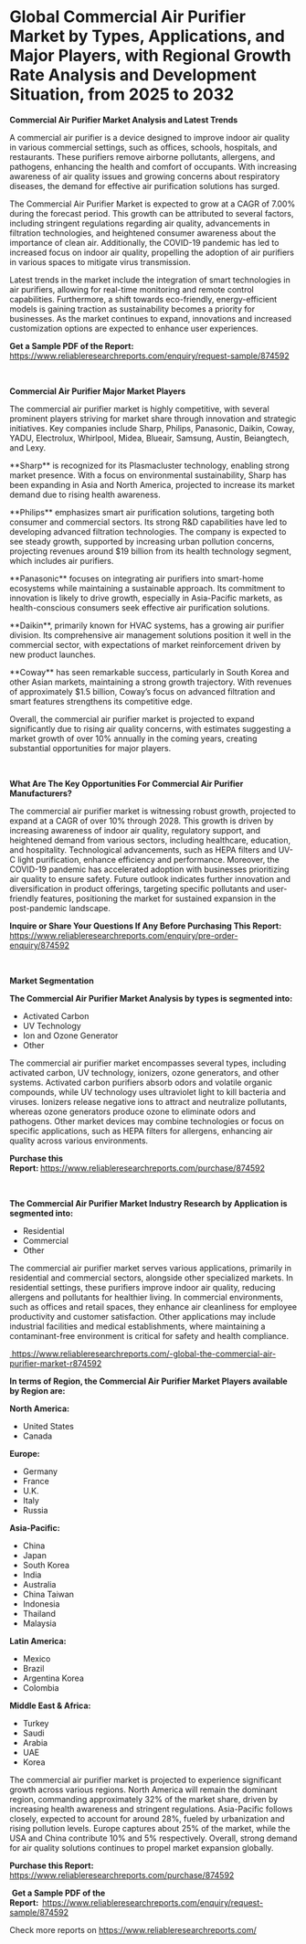 <p><h1>Global Commercial Air Purifier Market by Types, Applications, and Major Players, with Regional Growth Rate Analysis and Development Situation, from 2025 to 2032</h1></p><p><strong>Commercial Air Purifier Market Analysis and Latest Trends</strong></p>
<p><p>A commercial air purifier is a device designed to improve indoor air quality in various commercial settings, such as offices, schools, hospitals, and restaurants. These purifiers remove airborne pollutants, allergens, and pathogens, enhancing the health and comfort of occupants. With increasing awareness of air quality issues and growing concerns about respiratory diseases, the demand for effective air purification solutions has surged.</p><p>The Commercial Air Purifier Market is expected to grow at a CAGR of 7.00% during the forecast period. This growth can be attributed to several factors, including stringent regulations regarding air quality, advancements in filtration technologies, and heightened consumer awareness about the importance of clean air. Additionally, the COVID-19 pandemic has led to increased focus on indoor air quality, propelling the adoption of air purifiers in various spaces to mitigate virus transmission.</p><p>Latest trends in the market include the integration of smart technologies in air purifiers, allowing for real-time monitoring and remote control capabilities. Furthermore, a shift towards eco-friendly, energy-efficient models is gaining traction as sustainability becomes a priority for businesses. As the market continues to expand, innovations and increased customization options are expected to enhance user experiences.</p></p>
<p><strong>Get a Sample PDF of the Report:&nbsp;</strong> <a href="https://www.reliableresearchreports.com/enquiry/request-sample/874592?utm_campaign=2102&utm_medium=2&utm_source=Github&utm_content=ia&utm_term=05022025&utm_id=commercial-air-purifier">https://www.reliableresearchreports.com/enquiry/request-sample/874592</a></p>
<p>&nbsp;</p>
<p><strong>Commercial Air Purifier Major Market Players</strong></p>
<p><p>The commercial air purifier market is highly competitive, with several prominent players striving for market share through innovation and strategic initiatives. Key companies include Sharp, Philips, Panasonic, Daikin, Coway, YADU, Electrolux, Whirlpool, Midea, Blueair, Samsung, Austin, Beiangtech, and Lexy.</p><p>**Sharp** is recognized for its Plasmacluster technology, enabling strong market presence. With a focus on environmental sustainability, Sharp has been expanding in Asia and North America, projected to increase its market demand due to rising health awareness.</p><p>**Philips** emphasizes smart air purification solutions, targeting both consumer and commercial sectors. Its strong R&D capabilities have led to developing advanced filtration technologies. The company is expected to see steady growth, supported by increasing urban pollution concerns, projecting revenues around $19 billion from its health technology segment, which includes air purifiers.</p><p>**Panasonic** focuses on integrating air purifiers into smart-home ecosystems while maintaining a sustainable approach. Its commitment to innovation is likely to drive growth, especially in Asia-Pacific markets, as health-conscious consumers seek effective air purification solutions.</p><p>**Daikin**, primarily known for HVAC systems, has a growing air purifier division. Its comprehensive air management solutions position it well in the commercial sector, with expectations of market reinforcement driven by new product launches.</p><p>**Coway** has seen remarkable success, particularly in South Korea and other Asian markets, maintaining a strong growth trajectory. With revenues of approximately $1.5 billion, Coway’s focus on advanced filtration and smart features strengthens its competitive edge.</p><p>Overall, the commercial air purifier market is projected to expand significantly due to rising air quality concerns, with estimates suggesting a market growth of over 10% annually in the coming years, creating substantial opportunities for major players.</p></p>
<p>&nbsp;</p>
<p><strong>What Are The Key Opportunities For Commercial Air Purifier Manufacturers?</strong></p>
<p><p>The commercial air purifier market is witnessing robust growth, projected to expand at a CAGR of over 10% through 2028. This growth is driven by increasing awareness of indoor air quality, regulatory support, and heightened demand from various sectors, including healthcare, education, and hospitality. Technological advancements, such as HEPA filters and UV-C light purification, enhance efficiency and performance. Moreover, the COVID-19 pandemic has accelerated adoption with businesses prioritizing air quality to ensure safety. Future outlook indicates further innovation and diversification in product offerings, targeting specific pollutants and user-friendly features, positioning the market for sustained expansion in the post-pandemic landscape.</p></p>
<p><strong>Inquire or Share Your Questions If Any Before Purchasing This Report:</strong> <a href="https://www.reliableresearchreports.com/enquiry/pre-order-enquiry/874592?utm_campaign=2102&utm_medium=2&utm_source=Github&utm_content=ia&utm_term=05022025&utm_id=commercial-air-purifier">https://www.reliableresearchreports.com/enquiry/pre-order-enquiry/874592</a></p>
<p>&nbsp;</p>
<p><strong>Market Segmentation</strong></p>
<p><strong>The Commercial Air Purifier Market Analysis by types is segmented into:</strong></p>
<p><ul><li>Activated Carbon</li><li>UV Technology</li><li>Ion and Ozone Generator</li><li>Other</li></ul></p>
<p><p>The commercial air purifier market encompasses several types, including activated carbon, UV technology, ionizers, ozone generators, and other systems. Activated carbon purifiers absorb odors and volatile organic compounds, while UV technology uses ultraviolet light to kill bacteria and viruses. Ionizers release negative ions to attract and neutralize pollutants, whereas ozone generators produce ozone to eliminate odors and pathogens. Other market devices may combine technologies or focus on specific applications, such as HEPA filters for allergens, enhancing air quality across various environments.</p></p>
<p><strong>Purchase this Report:&nbsp;</strong><a href="https://www.reliableresearchreports.com/purchase/874592?utm_campaign=2102&utm_medium=2&utm_source=Github&utm_content=ia&utm_term=05022025&utm_id=commercial-air-purifier">https://www.reliableresearchreports.com/purchase/874592</a></p>
<p>&nbsp;</p>
<p><strong>The Commercial Air Purifier Market Industry Research by Application is segmented into:</strong></p>
<p><ul><li>Residential</li><li>Commercial</li><li>Other</li></ul></p>
<p><p>The commercial air purifier market serves various applications, primarily in residential and commercial sectors, alongside other specialized markets. In residential settings, these purifiers improve indoor air quality, reducing allergens and pollutants for healthier living. In commercial environments, such as offices and retail spaces, they enhance air cleanliness for employee productivity and customer satisfaction. Other applications may include industrial facilities and medical establishments, where maintaining a contaminant-free environment is critical for safety and health compliance.</p></p>
<p><a href="https://www.reliableresearchreports.com/-global-the-commercial-air-purifier-market-r874592?utm_campaign=2102&utm_medium=2&utm_source=Github&utm_content=ia&utm_term=05022025&utm_id=commercial-air-purifier">&nbsp;https://www.reliableresearchreports.com/-global-the-commercial-air-purifier-market-r874592</a></p>
<p><strong>In terms of Region, the Commercial Air Purifier Market Players available by Region are:</strong></p>
<p>
    <p> <strong> North America: </strong>
        <ul>
            <li>United States</li>
            <li>Canada</li>
        </ul>
        </p> 
    <p> <strong> Europe: </strong>
        <ul>
            <li>Germany</li>
            <li>France</li>
            <li>U.K.</li>
            <li>Italy</li>
            <li>Russia</li>
        </ul>
        </p> 
    <p> <strong> Asia-Pacific: </strong>
        <ul>
            <li>China</li>
            <li>Japan</li>
            <li>South Korea</li>
            <li>India</li>
            <li>Australia</li>
            <li>China Taiwan</li>
            <li>Indonesia</li>
            <li>Thailand</li>
            <li>Malaysia</li>
        </ul>
        </p> 
    <p> <strong> Latin America: </strong>
        <ul>
            <li>Mexico</li>
            <li>Brazil</li>
            <li>Argentina Korea</li>
            <li>Colombia</li>
        </ul>
        </p> 
    <p> <strong> Middle East & Africa: </strong>
        <ul>
            <li>Turkey</li>
            <li>Saudi</li>
            <li>Arabia</li>
            <li>UAE</li>
            <li>Korea</li>
        </ul>
    </p>
    </p>
<p><p>The commercial air purifier market is projected to experience significant growth across various regions. North America will remain the dominant region, commanding approximately 32% of the market share, driven by increasing health awareness and stringent regulations. Asia-Pacific follows closely, expected to account for around 28%, fueled by urbanization and rising pollution levels. Europe captures about 25% of the market, while the USA and China contribute 10% and 5% respectively. Overall, strong demand for air quality solutions continues to propel market expansion globally.</p></p>
<p><strong>Purchase this Report: </strong><a href="https://www.reliableresearchreports.com/purchase/874592?utm_campaign=2102&utm_medium=2&utm_source=Github&utm_content=ia&utm_term=05022025&utm_id=commercial-air-purifier">https://www.reliableresearchreports.com/purchase/874592</a></p>
<p>&nbsp;<strong>Get a Sample PDF of the Report:&nbsp;&nbsp;</strong><a href="https://www.reliableresearchreports.com/enquiry/request-sample/874592?utm_campaign=2102&utm_medium=2&utm_source=Github&utm_content=ia&utm_term=05022025&utm_id=commercial-air-purifier">https://www.reliableresearchreports.com/enquiry/request-sample/874592</a></p>
<p><strong></strong></p>
<p>Check more reports on <a href="https://www.reliableresearchreports.com/?utm_campaign=2102&utm_medium=2&utm_source=Github&utm_content=ia&utm_term=05022025&utm_id=commercial-air-purifier">https://www.reliableresearchreports.com/</a></p>